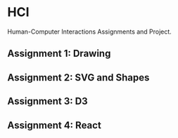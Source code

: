 # HCI
Human-Computer Interactions Assignments and Project.

## Assignment 1: Drawing

## Assignment 2: SVG and Shapes

## Assignment 3: D3

## Assignment 4: React

